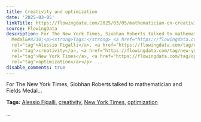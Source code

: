 ```yaml
---
title: Creativity and optimization
date: '2025-03-05'
linkTitle: https://flowingdata.com/2025/03/05/mathematician-on-creativity-and-optimization/
source: FlowingData
description: For The New York Times, Siobhan Roberts talked to mathematician and Fields
  Medal&#8230;<p><strong>Tags:</strong> <a href="https://flowingdata.com/tag/alessio-figalli/"
  rel="tag">Alessio Figalli</a>, <a href="https://flowingdata.com/tag/creativity/"
  rel="tag">creativity</a>, <a href="https://flowingdata.com/tag/new-york-times/"
  rel="tag">New York Times</a>, <a href="https://flowingdata.com/tag/optimization/"
  rel="tag">optimization</a></p> ...
disable_comments: true
---
```

For The New York Times, Siobhan Roberts talked to mathematician and Fields Medal&#8230;<p><strong>Tags:</strong> <a href="https://flowingdata.com/tag/alessio-figalli/" rel="tag">Alessio Figalli</a>, <a href="https://flowingdata.com/tag/creativity/" rel="tag">creativity</a>, <a href="https://flowingdata.com/tag/new-york-times/" rel="tag">New York Times</a>, <a href="https://flowingdata.com/tag/optimization/" rel="tag">optimization</a></p> ...